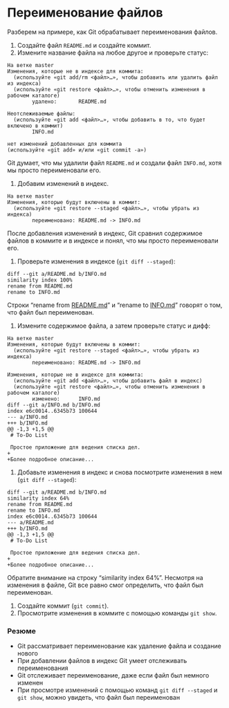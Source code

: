 # Переименование файлов

Разберем на примере, как Git обрабатывает переименования файлов.

1. Создайте файл `README.md` и создайте коммит.
2. Измените название файла на любое другое и проверьте статус:

```
На ветке master
Изменения, которые не в индексе для коммита:
  (используйте «git add/rm <файл>…», чтобы добавить или удалить файл из индекса)
  (используйте «git restore <файл>…», чтобы отменить изменения в рабочем каталоге)
        удалено:       README.md

Неотслеживаемые файлы:
  (используйте «git add <файл>…», чтобы добавить в то, что будет включено в коммит)
        INFO.md

нет изменений добавленных для коммита
(используйте «git add» и/или «git commit -a»)
```

Git думает, что мы удалили файл `README.md` и создали файл `INFO.md`, хотя мы просто переименовали его.

1. Добавим изменений в индекс.

```
На ветке master
Изменения, которые будут включены в коммит:
  (используйте «git restore --staged <файл>…», чтобы убрать из индекса)
        переименовано: README.md -> INFO.md
```

После добавления изменений в индекс, Git сравнил содержимое файлов в коммите и в индексе и понял, что мы просто переименовали его.

1. Проверьте изменения в индексе (`git diff --staged`):

```
diff --git a/README.md b/INFO.md
similarity index 100%
rename from README.md
rename to INFO.md
```

Строки “rename from [README.md](http://README.md)” и “rename to [INFO.md](http://INFO.md)” говорят о том, что файл был переименован.

1. Измените содержимое файла, а затем проверьте статус и дифф:

```
На ветке master
Изменения, которые будут включены в коммит:
  (используйте «git restore --staged <файл>…», чтобы убрать из индекса)
        переименовано: README.md -> INFO.md

Изменения, которые не в индексе для коммита:
  (используйте «git add <файл>…», чтобы добавить файл в индекс)
  (используйте «git restore <файл>…», чтобы отменить изменения в рабочем каталоге)
        изменено:      INFO.md
diff --git a/INFO.md b/INFO.md
index e6c0014..6345b73 100644
--- a/INFO.md
+++ b/INFO.md
@@ -1,3 +1,5 @@
 # To-Do List
 
 Простое приложение для ведения списка дел.
+
+Более подробное описание...
```

1. Добавьте изменения в индекс и снова посмотрите изменения в нем (`git diff --staged`):

```
diff --git a/README.md b/INFO.md
similarity index 64%
rename from README.md
rename to INFO.md
index e6c0014..6345b73 100644
--- a/README.md
+++ b/INFO.md
@@ -1,3 +1,5 @@
 # To-Do List
 
 Простое приложение для ведения списка дел.
+
+Более подробное описание...
```

Обратите внимание на строку “similarity index 64%”. Несмотря на изменения в файле, Git все равно смог определить, что файл был переименован.

1. Создайте коммит (`git commit`).
2. Просмотрите изменения в коммите с помощью команды `git show`.

### Резюме

- Git рассматривает переименование как удаление файла и создание нового
- При добавлении файлов в индекс Git умеет отслеживать переименования
- Git отслеживает переименование, даже если файл был немного изменен
- При просмотре изменений с помощью команд `git diff --staged` и `git show`, можно увидеть, что файл был переименован